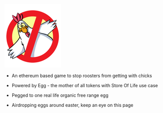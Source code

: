 <img src="images/logo_small.jpg">
  
- An ethereum based game to stop roosters from getting with chicks

- Powered by Egg - the mother of all tokens with Store Of Life use case

- Pegged to one real life organic free range egg

- Airdropping eggs around easter, keep an eye on this page
